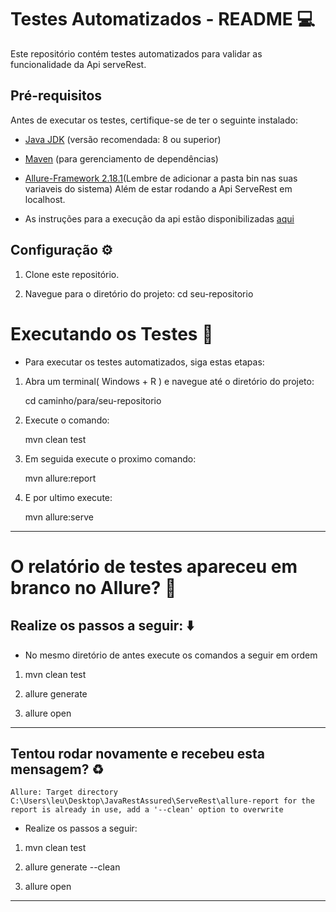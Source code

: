 # Testes Automatizados - README 💻

Este repositório contém testes automatizados para validar as funcionalidade da Api serveRest.

## Pré-requisitos

Antes de executar os testes, certifique-se de ter o seguinte instalado:

- [Java JDK](https://www.oracle.com/java/technologies/javase-downloads.html) (versão recomendada: 8 ou superior)
- [Maven](https://maven.apache.org/download.cgi) (para gerenciamento de dependências)
- [Allure-Framework 2.18.1](https://github.com/allure-framework/allure2/releases/tag/2.18.1)(Lembre de adicionar a pasta bin nas suas variaveis do sistema)
Além de estar rodando a Api ServeRest em localhost.

- As instruções para a execução da api estão disponibilizadas [aqui](https://github.com/serverest/serverest)

## Configuração ⚙️

1. Clone este repositório.

2. Navegue para o diretório do projeto:  cd seu-repositorio

#  Executando os Testes 🧪

- Para executar os testes automatizados, siga estas etapas:

1. Abra um terminal( Windows + R ) e navegue até o diretório do projeto:

    cd caminho/para/seu-repositorio

2. Execute o comando: 

    mvn clean test

3. Em seguida execute o proximo comando:

    mvn allure:report

4. E por ultimo execute:

    mvn allure:serve

--------------------------------------------------------------------

# O relatório de testes apareceu em branco no Allure? 📃

## Realize os passos a seguir: ⬇️

- No mesmo diretório de antes execute os comandos a seguir em ordem

1. mvn clean test

2. allure generate

3. allure open

--------------------------------------------------------------

## Tentou rodar novamente e recebeu esta mensagem? ♻️

    Allure: Target directory C:\Users\leu\Desktop\JavaRestAssured\ServeRest\allure-report for the report is already in use, add a '--clean' option to overwrite

- Realize os passos a seguir:

1. mvn clean test

2. allure generate --clean

3. allure open

-----------------------------------------------------------



